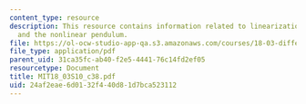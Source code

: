 ```yaml
---
content_type: resource
description: This resource contains information related to linearization near equilibria
  and the nonlinear pendulum.
file: https://ol-ocw-studio-app-qa.s3.amazonaws.com/courses/18-03-differential-equations-spring-2010/24af2eae6d0132f440d81d7bca523112_MIT18_03S10_c38.pdf
file_type: application/pdf
parent_uid: 31ca35fc-ab40-f2e5-4441-76c14fd2ef05
resourcetype: Document
title: MIT18_03S10_c38.pdf
uid: 24af2eae-6d01-32f4-40d8-1d7bca523112
---
```

